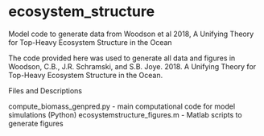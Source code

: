 # ecosystem_structure
Model code to generate data from Woodson et al 2018, A Unifying Theory for Top-Heavy Ecosystem Structure in the Ocean

The code provided here was used to generate all data and figures in Woodson, C.B., J.R. Schramski, and S.B. Joye. 2018. A Unifying Theory for Top-Heavy Ecosystem Structure in the Ocean.

Files and Descriptions

compute_biomass_genpred.py - main computational code for model simulations (Python)
ecosystemstructure_figures.m - Matlab scripts to generate figures
